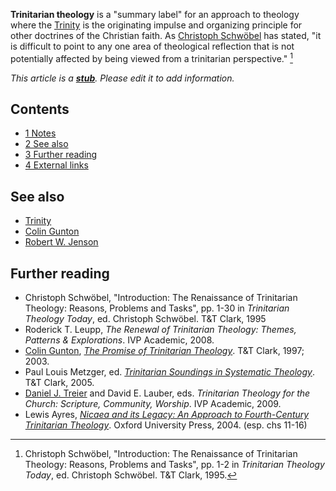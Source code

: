 **Trinitarian theology** is a "summary label" for an approach to
theology where the [Trinity](Trinity "Trinity") is the originating
impulse and organizing principle for other doctrines of the
Christian faith. As
[Christoph Schwöbel](Christoph_Schwöbel "Christoph Schwöbel") has
stated, "it is difficult to point to any one area of theological
reflection that is not potentially affected by being viewed from a
trinitarian perspective." [^1]

*This article is a **[stub](http://www.theopedia.com/Category:Theopedia_stubs "Category:Theopedia stubs")**. Please edit it to add information.*
## Contents

-   [1 Notes](#Notes)
-   [2 See also](#See_also)
-   [3 Further reading](#Further_reading)
-   [4 External links](#External_links)

## See also

-   [Trinity](Trinity "Trinity")
-   [Colin Gunton](Colin_Gunton "Colin Gunton")
-   [Robert W. Jenson](Robert_W._Jenson "Robert W. Jenson")

## Further reading

-   Christoph Schwöbel, "Introduction: The Renaissance of
    Trinitarian Theology: Reasons, Problems and Tasks", pp. 1-30 in
    *Trinitarian Theology Today*, ed. Christoph Schwöbel. T&T Clark,
    1995
-   Roderick T. Leupp,
    *The Renewal of Trinitarian Theology: Themes, Patterns & Explorations*.
    IVP Academic, 2008.
-   [Colin Gunton](Colin_Gunton "Colin Gunton"),
    *[The Promise of Trinitarian Theology](http://books.google.com/books?id=8NuMl9UhKHkC&printsec=frontcover)*.
    T&T Clark, 1997; 2003.
-   Paul Louis Metzger, ed.
    *[Trinitarian Soundings in Systematic Theology](http://books.google.com/books?id=af8eXGwfckMC&printsec=frontcover#PPR5,M1)*.
    T&T Clark, 2005.
-   [Daniel J. Treier](Daniel_J._Treier "Daniel J. Treier") and
    David E. Lauber, eds.
    *Trinitarian Theology for the Church: Scripture, Community, Worship*.
    IVP Academic, 2009.
-   Lewis Ayres,
    *[Nicaea and its Legacy: An Approach to Fourth-Century Trinitarian Theology](http://books.google.com/books?id=CYbDjXRz5-0C&printsec=frontcover)*.
    Oxford University Press, 2004. (esp. chs 11-16)

[^1]: Christoph Schwöbel, "Introduction: The Renaissance
    of Trinitarian Theology: Reasons, Problems and Tasks", pp. 1-2 in
    *Trinitarian Theology Today*, ed. Christoph Schwöbel. T&T Clark,
    1995.